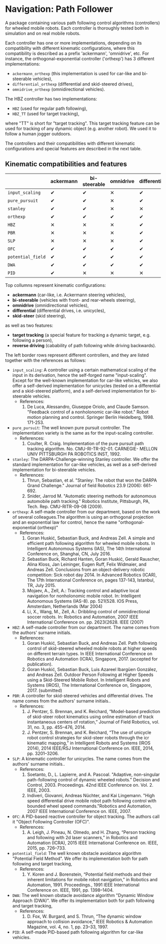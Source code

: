 # Navigation: Path Follower
A package containing various path following control algorithms (controllers) for wheeled mobile robots. Each controller is thoroughly tested both in simulation and on real mobile robots.

Each controller has one or more implementations, depending on its compatibility with different kinematic configurations, where this compatibility is described as a prefix 'ackermann', 'omnidrive', etc. For instance, the orthogonal-exponential controller ('orthexp') has 3 different implementations:
* `ackermann_orthexp` (this implementation is used for car-like and bi-steerable vehicles),
* `differential_orthexp` (differential and skid-steered drives),
* `omnidrive_orthexp` (omnidirectional vehicles).

The HBZ controller has two implementations:
* `HBZ` (used for regular path following),
* `HBZ_TT` (used for target tracking),

where "TT" is short for "target tracking". This target tracking feature can be used for tracking of any dynamic object (e.g. another robot). We used it to follow a human jogger outdoors.

The controllers and their compatibilities with different kinematic configurations and special features are described in the next table.


## Kinematic compatibilities and features
|                    | ackermann     | bi-steerable   | omnidrive | differential | skid-steer | target tracking | reverse driving |
| ------------------ | ------------- | -------------- | --------- | ------------ | ---------- | --------------- | --------------- | 
| `input_scaling`    | &#10004;      | &#10004;       | &#10005;  | &#10004;     | &#10004;   | &#10005;        | &#10004;        |
| `pure_pursuit`     | &#10004;      | &#10004;       | &#10005;  | &#10004;     | &#10004;   | &#10005;        | &#10004;        |
| `stanley`          | &#10004;      | &#10004;       | &#10005;  | &#10005;     | &#10005;   | &#10005;        | &#10004;        |
| `orthexp`          | &#10004;      | &#10004;       | &#10004;  | &#10004;     | &#10004;   | &#10005;        | &#10004;        |
| `HBZ`              | &#10005;      | &#10005;       | &#10005;  | &#10004;     | &#10004;   | &#10004;        | &#10004;        |
| `PBR`              | &#10005;      | &#10005;       | &#10005;  | &#10004;     | &#10004;   | &#10005;        | &#10004;        |
| `SLP`              | &#10005;      | &#10005;       | &#10005;  | &#10004;     | &#10004;   | &#10005;        | &#10004;        |
| `OFC`              | &#10004;      | &#10004;       | &#10004;  | &#10004;     | &#10004;   | &#10004;        | &#10005;        |
| `potential_field`  | &#10004;      | &#10004;       | &#10004;  | &#10004;     | &#10004;   | &#10004;        | &#10005;        |
| `DWA`              | &#10004;      | &#10004;       | &#10004;  | &#10004;     | &#10004;   | &#10004;        | &#10005;        |
| `PID`              | &#10004;      | &#10005;       | &#10005;  | &#10005;     | &#10005;   | &#10005;        | &#10004;        |


Top collumns represent kinematic configurations: 
* **ackermann** (car-like, i.e. Ackermann steering vehicles), 
* **bi-steerable** (vehicles with front- and rear-wheels steering),
* **omnidrive** (omnidirectional vehicles), 
* **differential** (differential drives, i.e. unicycles), 
* **skid-steer** (skid steering), 

as well as two features:
* **target tracking** (a special feature for tracking a dynamic target, e.g. following a person),
* **reverse driving** (cabability of path following while driving backwards).

The left border rows represent different controllers, and they are listed together with the references as follows:

* `input_scaling`: A controller using a certain mathematical scaling of the input in its derivation, hence the self-forged name "input-scaling". Except for the well-known implementation for car-like vehicles, we also offer a self-derived implementation for unicycles (tested on a differential and a skid-steered platform), and a self-derived implementation for bi-steerable vehicles.
  - References:
    1. De Luca, Alessandro, Giuseppe Oriolo, and Claude Samson. "Feedback control of a nonholonomic car-like robot." Robot motion planning and control. Springer Berlin Heidelberg, 1998. 171-253.
* `pure_pursuit`: The well known pure pursuit controller. The implementation variety is the same as for the input-scaling controller.
  - References:
    1. Coulter, R. Craig. Implementation of the pure pursuit path tracking algorithm. No. CMU-RI-TR-92-01. CARNEGIE- MELLON UNIV PITTSBURGH PA ROBOTICS INST, 1992.
* `stanley`: The DARPA-Challenge-winning Stanley controller. We offer the standard implementation for car-like vehicles, as well as a self-derived implementation for bi-steerable vehicles.
  * References:
    1. Thrun, Sebastian, et al. "Stanley: The robot that won the DARPA Grand Challenge." Journal of field Robotics 23.9 (2006): 661-692.
    2. Snider, Jarrod M. "Automatic steering methods for autonomous automobile path tracking." Robotics Institute, Pittsburgh, PA, Tech. Rep. CMU-RITR-09-08 (2009).
* `orthexp`: A self-made controller from our department, based on the work of several colleagues.The algorithm is using an orthogonal projection and an exponential law for control, hence the name "orthogonal-exponential (orthexp)"
  - References:
    1. Goran Huskić, Sebastian Buck, and Andreas Zell. A simple and efficient path following algorithm for wheeled mobile robots. In Intelligent Autonomous Systems (IAS), The 14th International Conference on, Shanghai, CN, July 2016.
    2. Sebastian Buck, Richard Hanten, Goran Huskić, Gerald Rauscher, Alina Kloss, Jan Leininger, Eugen Ruff, Felix Widmaier, and Andreas Zell. Conclusions from an object-delivery robotic competition: Sick robot day 2014. In Advanced Robotics (ICAR), The 17th International Conference on, pages 137-143, Istanbul, TR, July 2015.
    3. Mojaev, A., Zell, A.: Tracking control and adaptive local navigation for nonholonomic mobile robot. In: Intelligent Autonomous Systems (IAS-8). pp. 521{528. IOS Press, Amsterdam, Netherlands (Mar 2004)
    4. Li, X., Wang, M., Zell, A.: Dribbling control of omnidirectional soccer robots. In: Robotics and Automation, 2007 IEEE International Conference on. pp. 2623{2628. IEEE (2007)
* `HBZ`: A self-made controller from our department. The name comes from the authors' surname initials.
  - References:
    1. Goran Huskić, Sebastian Buck, and Andreas Zell. Path following control of skid-steered wheeled mobile robots at higher speeds on different terrain types. In IEEE International Conference on Robotics and Automation (ICRA), Singapore, 2017. (accepted for publication).
    2. Goran Huskić, Sebastian Buck, Luis Azareel Ibargüen González, and Andreas Zell. Outdoor Person Following at Higher Speeds using a Skid-Steered Mobile Robot. In Intelligent Robots and Systems (IROS), The International Conference on, Singapore, 2017. (submitted)
* `PBR`: A controller for skid-steered vehicles and differential drives. The name comes from the authors' surname initials..
  - References:
    1. J. Pentzer, S. Brennan, and K. Reichard, “Model-based prediction of skid-steer robot kinematics using online estimation of track instantaneous centers of rotation,” Journal of Field Robotics, vol. 31, no. 3, pp. 455–476, 2014.
    2. J. Pentzer, S. Brennan, and K. Reichard, “The use of unicycle robot control strategies for skid-steer robots through the icr kinematic mapping,” in Intelligent Robots and Systems (IROS 2014), 2014 IEEE/RSJ International Conference on. IEEE, 2014, pp. 3201–3206.
* `SLP`: A kinematic controller for unicycles. The name comes from the authors' surname initials..
  - References:
    1. Soetanto, D., L. Lapierre, and A. Pascoal. "Adaptive, non-singular path-following control of dynamic wheeled robots." Decision and Control, 2003. Proceedings. 42nd IEEE Conference on. Vol. 2. IEEE, 2003.
    2. Indiveri, Giovanni, Andreas Nüchter, and Kai Lingemann. "High speed differential drive mobile robot path following control with bounded wheel speed commands."Robotics and Automation, 2007 IEEE International Conference on. IEEE, 2007.
* `OFC`: A PID-based reactive controller for object tracking. The authors call it "Object Following Controller (OFC)".
  - References:
    1. A. Leigh, J. Pineau, N. Olmedo, and H. Zhang, “Person tracking and following with 2d laser scanners,” in Robotics and Automation (ICRA), 2015 IEEE International Conference on. IEEE, 2015, pp. 726–733.
* `potential_field`: The well known obstacle avoidance algorithm "Potential Field Method". We offer its implementation both for path following and target tracking,
  - References:
    1. Y. Koren and J. Borenstein, “Potential field methods and their inherent limitations for mobile robot navigation,” in Robotics and Automation, 1991. Proceedings., 1991 IEEE International Conference on. IEEE, 1991, pp. 1398–1404.
* `DWA`: The well known obstacle avoidance algorithm "Dynamic Window Approach (DWA)". We offer its implementation both for path following and target tracking,
  - References:
    1. D. Fox, W. Burgard, and S. Thrun, “The dynamic window approach to collision avoidance,” IEEE Robotics & Automation Magazine, vol. 4, no. 1, pp. 23–33, 1997.
* `PID`: A self-made PID-based path following algorithm for car-like vehicles.


